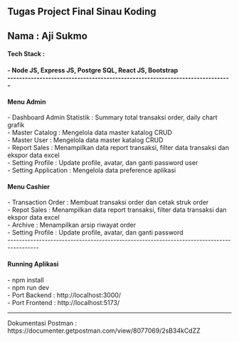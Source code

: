 Tugas Project Final Sinau Koding <br>
----------------------------------------
Nama : Aji Sukmo
---------------------------------------
<h4>Tech Stack : <h4> 
- Node JS, Express JS, Postgre SQL, React JS, Bootstrap <br>
-----------------------------------------------------------------------------
<h4> Menu Admin </h4>
<span>- Dashboard Admin Statistik :</span> Summary total transaksi order, daily chart grafik  </div>
<div>- Master Catalog : Mengelola data master katalog CRUD </div>
<div>- Master User : Mengelola data master katalog CRUD </div>
<div>- Report Sales : Menampilkan data report transaksi, filter data transaksi dan ekspor data excel </div>
<div>- Setting Profile : Update profile, avatar, dan ganti password user </div>
<div>- Setting Application : Mengelola data preference aplikasi </div>

<h4>Menu Cashier</h4>
<div> - Transaction Order : Membuat transaksi order dan cetak struk order </div>
<div> - Repot Sales : Menampilkan data report transaksi, filter data transaksi dan ekspor data excel</div>
<div> - Archive : Menampilkan arsip riwayat order  </div>
<div> - Setting Profile : Update profile, avatar, dan ganti password  </div>
-----------------------------------------------------------------------------------------

<h4> Running Aplikasi </h4>
<div> - npm install</div>
<div> - npm run dev</div>
<div> - Port Backend : http://localhost:3000/ </div>
<div> - Port Frontend :  http://localhost:5173/ </div>

----------------------------------------------------------------------

<div>Dokumentasi Postman :  https://documenter.getpostman.com/view/8077069/2sB34kCdZZ </div>
